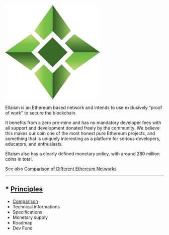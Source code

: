 ![Logo](/uploads/logo.png "Logo")
<!-- TITLE: About -->
<!-- SUBTITLE: A stable Ethereum-like network with no premine and no dev fees -->

Ellaism is an Ethereum based network  and intends to use exclusively “proof of work” to secure the blockchain.

It benefits from a zero pre-mine and has no mandatory developer fees with all support and development donated freely by the community.
We believe this makes our coin one of the most honest pure Ethereum projects, and something that is uniquely interesting as a platform for serious developers, educators, and enthusiasts.

Ellaism also has a clearly defined monetary policy, with around 280 million coins in total.

See also [Comparison of Different Ethereum Networks](about/comparison)

---
## * [Principles](about/principles)
* [Comparison](about/comparison)
* Technical informations
* Specifications
* Monetary supply
* Roadmap
* Dev Fund